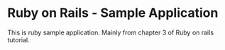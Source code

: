# Ruby on Rails - Sample Application
This is ruby sample application. Mainly from chapter 3 of Ruby on rails tutorial.
